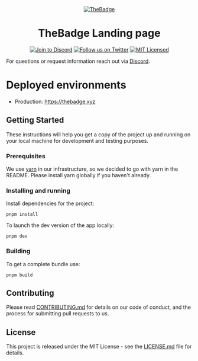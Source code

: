 <div style="text-align: center;">
  <a href="https://thebadge.xyz">
    <img alt="TheBadge" src="https://www.thebadge.xyz/the_badge_github_logo.png"/>
  </a>
</div>

<h1 align="center">TheBadge Landing page</h1>

<p align="center">
  <a href="https://discord.com/invite/FTxtkgbAC4"><img src="https://img.shields.io/discord/1006480637512917033?style=plastic" alt="Join to Discord"></a>
  <a href="https://twitter.com/intent/user?screen_name=thebadgexyz"><img src="https://img.shields.io/twitter/follow/thebadgexyz?style=social" alt="Follow us on Twitter"></a>
  <a href="https://github.com/thebadge/thebadge-website/blob/main/LICENSE"><img src="https://img.shields.io/badge/license-MIT-blue.svg" alt="MIT Licensed"></a>
</p>

For questions or request information reach out via [Discord](https://discord.gg/tVP75NqVuC).

# Deployed environments

- Production: https://thebadge.xyz

## Getting Started

These instructions will help you get a copy of the project up and running on your local machine for development and testing purposes.

### Prerequisites

We use [yarn](https://yarnpkg.com) in our infrastructure, so we decided to go with yarn in the README.
Please install yarn globally if you haven't already.

### Installing and running

Install dependencies for the project:

```
pnpm install
```

To launch the dev version of the app locally:

```
pnpm dev
```

### Building

To get a complete bundle use:

```
pnpm build
```

## Contributing

Please read [CONTRIBUTING.md](https://gist.github.com/PurpleBooth/b24679402957c63ec426) for details on our code of conduct, and the process for submitting pull requests to us.

## License

This project is released under the MIT License - see the [LICENSE.md](LICENSE) file for details.
